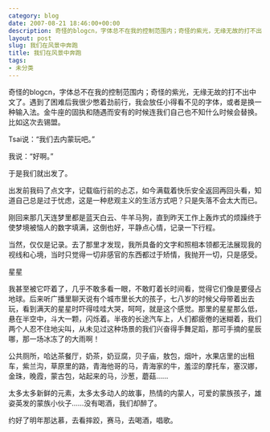 ```yaml
---
category: blog
date: 2007-08-21 18:46:00+00:00
description: 奇怪的blogcn，字体总不在我的控制范围内；奇怪的紫光，无缘无故的打不出中文了
layout: post
slug: 我们在风景中奔跑
title: 我们在风景中奔跑
tags:
- 未分类
---
```


奇怪的blogcn，字体总不在我的控制范围内；奇怪的紫光，无缘无故的打不出中文了。遇到了困难后我很少憋着劲前行，我会放任小得看不见的字体，或者是换一种输入法。金牛座的固执和随遇而安有的时候连我们自己也不知什么时候会替换。比如这次去锡盟。

  


Tsai说：“我们去内蒙玩吧。”

  


我说：“好啊。”

  


于是我们就出发了。

  


出发前我码了点文字，记载临行前的忐忑，如今满载着快乐安全返回再回头看，知道自己总是过于忧虑，这是一种悲观主义的生活方式吧？只是失落不会太大而已。

  


刚回来那几天连梦里都是蓝天白云、牛羊马狗，直到昨天工作上轰炸式的烦躁终于使梦境被恼人的数字填满，这倒也好，平静点心情，记录一下行程。

  


当然，仅仅是记录。去了那里才发现，我所具备的文字和照相本领都无法展现我的视线和心境，当时只觉得一切非感官的东西都过于矫情，我抛开一切，只是感受。

  


星星

  


我甚至被它吓着了，几乎不敢多看一眼，不敢盯着长时间看，觉得它们像是要侵占地球。后来听广播里聊天说有个城市里长大的孩子，七八岁的时候父母带着出去玩，看到满天的星星时吓得哇哇大哭，呵呵，就是这个感觉。那里的星星那么低，悬在半空中，斗大一颗，闪烁着。半夜的长途汽车上，人们都疲倦的迷糊着，我们两个人忍不住地尖叫，从未见过这种场景的我们兴奋得手舞足蹈，那可手摘的星辰哪，那一场冰冻了的大雨啊！

  


公共厕所，哈达茶餐厅，奶茶，奶豆腐，贝子庙，敖包，烟叶，水果店里的出租车，紫兰沟，草原里的路，青海他哥的马，青海家的牛，羞涩的摩托车，塞汉娜，金珠，晚霞，蒙古包，站起来的马，沙葱，蘑菇……

  


太多太多新鲜的元素，太多太多动人的故事，热情的内蒙人，可爱的蒙族孩子，雄姿英发的蒙族小伙子……没有喝酒，我们却醉了。

  


约好了明年那达慕，去看摔跤，赛马，去喝酒，唱歌。
